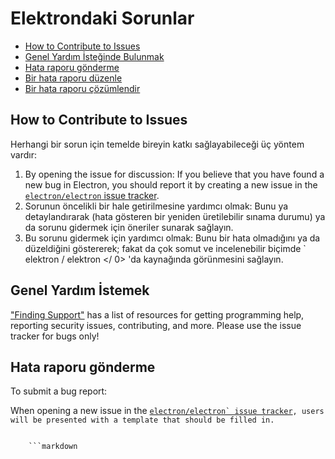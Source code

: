 # Elektrondaki Sorunlar

* [How to Contribute to Issues](#how-to-contribute-to-issues)
* [Genel Yardım İsteğinde Bulunmak](#asking-for-general-help)
* [Hata raporu gönderme](#submitting-a-bug-report)
* [Bir hata raporu düzenle](#triaging-a-bug-report)
* [Bir hata raporu çözümlendir](#resolving-a-bug-report)

## How to Contribute to Issues

Herhangi bir sorun için temelde bireyin katkı sağlayabileceği üç yöntem vardır:

1. By opening the issue for discussion: If you believe that you have found a new bug in Electron, you should report it by creating a new issue in the [`electron/electron` issue tracker](https://github.com/electron/electron/issues).
2. Sorunun öncelikli bir hale getirilmesine yardımcı olmak: Bunu ya detaylandırarak (hata gösteren bir yeniden üretilebilir sınama durumu) ya da sorunu gidermek için öneriler sunarak sağlayın.
3. Bu sorunu gidermek için yardımcı olmak: Bunu bir hata olmadığını ya da düzeldiğini göstererek; fakat da çok somut ve incelenebilir biçimde ` elektron / elektron </ 0> 'da kaynağında görünmesini sağlayın.</li>
</ol>

<h2>Genel Yardım İstemek</h2>

<p><a href="../tutorial/support.md#finding-support">"Finding Support"</a> has a
list of resources for getting programming help, reporting security issues,
contributing, and more. Please use the issue tracker for bugs only!</p>

<h2>Hata raporu gönderme</h2>

<p>To submit a bug report:</p>

<p>When opening a new issue in the <a href="https://github.com/electron/electron/issues/new/choose"><code>electron/electron` issue tracker</a>, users will be presented with a template that should be filled in.</p> 
    ```markdown
    <!--
    Bir sorunu açtığınız için teşekkür ederiz! Akılda tutulması gereken birkaç şey: 
    
    - Sorun izleyici yalnızca hatalar ve özellik istekleri içindir.
    - Bir hata bildirmeden önce lütfen Electron'un en son sürümünde sorununuzu tekrar deneyin.
    - Genel bir tavsiyeye ihtiyacınız varsa, Slack'e katılın: http://atom-slack.herokuapp.com
    -->
    
    * Elektron versiyonu:
    * İşletim sistemi:
    
    ### Beklenti
    
    <!-- Sizce ne olmalı? -->
    
    ### Gerçek davranış
    
    <!-- Aslında ne oluyor? -->
    
    ### Nasıl yeniden üretilir?
    
    <!--
    
    Bu hatayı hızlı bir şekilde gözden geçirmek için en doğru yöntem, klonlanıp çalıştırılabilecek bir REPOSITORY sağlamaktır.
    
    Https://github.com/electron/electron-quick-start'u forklayabilir ve değişliklerinizle şubeye bir bağlantı ekleyebilirsiniz.
    
    Bir URL girerseniz, lütfen repo örneğinizi kopyalamak / ayarlamak / çalıştırmak için gerekli komutları listeleyin. Örneğin,
    
      $ git clone $YOUR_URL -b $BRANCH
      $ npm install
      $ npm start || electron.
    
    -->
    ```
    
    Elektron'da bir hata bulduğunuzu düşünüyorsanız, lütfen bu formu en iyi şekilde doldurun.
    
    Raporu değerlendirmek önemli olan önemli iki şey var; hata açıklaması yapmak ve yeniden oluşturmak için basit bir test yapmak. It is easier to fix a bug if it can be reproduced.
    
    Bkz. [ Minimum, Tam ve Doğrulanabilir örnek nasıl oluşturulur?](https://stackoverflow.com/help/mcve).
    
    ## Bir hata raporu düzenle
    
    Açık kaynak kodlarında tartışmalar sıklıkla görülür. Bazı katılımcılar farklı görüşlere sahip olabilir, bu tartışma sürecin bir parçasıdır. Asıl konuya odaklanmak daha faydalı profesyonel bir tutum olur.
    
    Ne çok kısa açıklamalar ne de çok fazla ayrıntı pek işe yaramaz ve profesyonelce olmaz. Çoğu kimseye bu tür tutumu sinir bozucu ve düşmanca bulur.
    
    Katkıda bulunanların, konuları birlikte çalışarak çözmeleri ve birbirlerine ilerleme konusunda yardım etmeleri önerilir. If you encounter an issue that you feel is invalid, or which contains incorrect information, explain *why* you feel that way with additional supporting context, and be willing to be convinced that you may be wrong. Bunu yaparak, çoğunlukla doğru sonuca daha hızlı ulaşabiliriz.
    
    ## Bir hata raporu çözümlendir
    
    Çoğu sorun bir çekme isteği açarak çözülür. Bir çekme isteğini açma ve inceleme süreci, açılış ve triyaj konularına benzer ancak, önerilen değişikliklerin Electron projesinin asgari kalitesini ve işlevsel yönergelerini karşılamasını sağlayan gerekli inceleme ve onay iş akışını da beraberinde getirir.